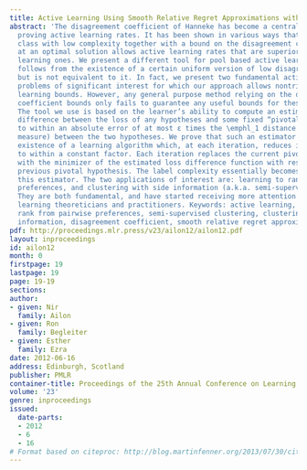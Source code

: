 ```yaml
---
title: Active Learning Using Smooth Relative Regret Approximations with Applications
abstract: 'The disagreement coefficient of Hanneke has become a central concept in
  proving active learning rates. It has been shown in various ways that a concept
  class with low complexity together with a bound on the disagreement coefficient
  at an optimal solution allows active learning rates that are superior to passive
  learning ones. We present a different tool for pool based active learning which
  follows from the existence of a certain uniform version of low disagreement coefficient,
  but is not equivalent to it. In fact, we present two fundamental active learning
  problems of significant interest for which our approach allows nontrivial active
  learning bounds. However, any general purpose method relying on the disagreement
  coefficient bounds only fails to guarantee any useful bounds for these problems.
  The tool we use is based on the learner’s ability to compute an estimator of the
  difference between the loss of any hypotheses and some fixed “pivotal” hypothesis
  to within an absolute error of at most ε times the \emphl_1 distance (the disagreement
  measure) between the two hypotheses. We prove that such an estimator implies the
  existence of a learning algorithm which, at each iteration, reduces its excess risk
  to within a constant factor. Each iteration replaces the current pivotal hypothesis
  with the minimizer of the estimated loss difference function with respect to the
  previous pivotal hypothesis. The label complexity essentially becomes that of computing
  this estimator. The two applications of interest are: learning to rank from pairwise
  preferences, and clustering with side information (a.k.a. semi-supervised clustering).
  They are both fundamental, and have started receiving more attention from active
  learning theoreticians and practitioners. Keywords: active learning, learning to
  rank from pairwise preferences, semi-supervised clustering, clustering with side
  information, disagreement coefficient, smooth relative regret approximation.'
pdf: http://proceedings.mlr.press/v23/ailon12/ailon12.pdf
layout: inproceedings
id: ailon12
month: 0
firstpage: 19
lastpage: 19
page: 19-19
sections: 
author:
- given: Nir
  family: Ailon
- given: Ron
  family: Begleiter
- given: Esther
  family: Ezra
date: 2012-06-16
address: Edinburgh, Scotland
publisher: PMLR
container-title: Proceedings of the 25th Annual Conference on Learning Theory
volume: '23'
genre: inproceedings
issued:
  date-parts:
  - 2012
  - 6
  - 16
# Format based on citeproc: http://blog.martinfenner.org/2013/07/30/citeproc-yaml-for-bibliographies/
---
```

